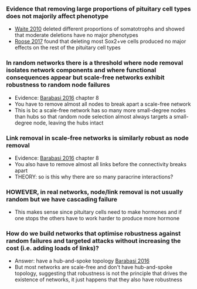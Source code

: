 ### Evidence that removing large proportions of pituitary cell types does not majorily affect phenotype
- [Waite 2010](https://doi.org/10.1210/en.2009-0539) deleted different proportions of somatotrophs and showed that moderate deletions have no major phenotypes
- [Roose 2017](https://doi.org/10.1038/s41598-017-16796-2) found that deleting most Sox2+ve cells produced no major effects on the rest of the pituitary cell types

### In random networks there is a threshold where node removal isolates network components and where functional consequences appear but scale-free networks exhibit robustness to random node failures
- Evidence: [Barabasi 2016](http://networksciencebook.com/) chapter 8
- You have to remove almost all nodes to break apart a scale-free network
- This is bc a scale-free network has so many more small-degree nodes than hubs so that random node selection almost always targets a small-degree node, leaving the hubs intact

### Link removal in scale-free networks is similarly robust as node removal
- Evidence: [Barabasi 2016](http://networksciencebook.com/) chapter 8
- You also have to remove almost all links before the connectivity breaks apart
- THEORY: so is this why there are so many paracrine interactions?

### HOWEVER, in real networks, node/link removal is not usually random but we have cascading failure
- This makes sense since pituitary cells need to make hormones and if one stops the others have to work harder to produce more hormone

### How do we build networks that optimise robustness against random failures and targeted attacks without increasing the cost (i.e. adding loads of links)?
- Answer: have a hub-and-spoke topology [Barabasi 2016](http://networksciencebook.com/)
- But most networks are scale-free and don't have hub-and-spoke topology, suggesting that robustness is not the principle that drives the existence of networks, it just happens that they also have robustness
